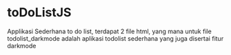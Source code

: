 # toDoListJS
Applikasi Sederhana to do list, terdapat 2 file html, yang mana untuk file todolist_darkmode adalah aplikasi todolist sederhana yang juga disertai fitur darkmode
